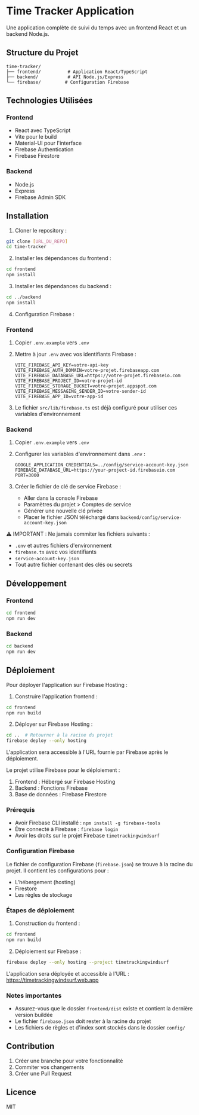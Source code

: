 # Time Tracker Application

Une application complète de suivi du temps avec un frontend React et un backend Node.js.

## Structure du Projet

```
time-tracker/
├── frontend/          # Application React/TypeScript
├── backend/           # API Node.js/Express
└── firebase/         # Configuration Firebase
```

## Technologies Utilisées

### Frontend
- React avec TypeScript
- Vite pour le build
- Material-UI pour l'interface
- Firebase Authentication
- Firebase Firestore

### Backend
- Node.js
- Express
- Firebase Admin SDK

## Installation

1. Cloner le repository :
```bash
git clone [URL_DU_REPO]
cd time-tracker
```

2. Installer les dépendances du frontend :
```bash
cd frontend
npm install
```

3. Installer les dépendances du backend :
```bash
cd ../backend
npm install
```

4. Configuration Firebase :

### Frontend
1. Copier `.env.example` vers `.env`
2. Mettre à jour `.env` avec vos identifiants Firebase :
   ```env
   VITE_FIREBASE_API_KEY=votre-api-key
   VITE_FIREBASE_AUTH_DOMAIN=votre-projet.firebaseapp.com
   VITE_FIREBASE_DATABASE_URL=https://votre-projet.firebaseio.com
   VITE_FIREBASE_PROJECT_ID=votre-projet-id
   VITE_FIREBASE_STORAGE_BUCKET=votre-projet.appspot.com
   VITE_FIREBASE_MESSAGING_SENDER_ID=votre-sender-id
   VITE_FIREBASE_APP_ID=votre-app-id
   ```

3. Le fichier `src/lib/firebase.ts` est déjà configuré pour utiliser ces variables d'environnement

### Backend
1. Copier `.env.example` vers `.env`
2. Configurer les variables d'environnement dans `.env` :
   ```env
   GOOGLE_APPLICATION_CREDENTIALS=../config/service-account-key.json
   FIREBASE_DATABASE_URL=https://your-project-id.firebaseio.com
   PORT=3000
   ```

3. Créer le fichier de clé de service Firebase :
   - Aller dans la console Firebase
   - Paramètres du projet > Comptes de service
   - Générer une nouvelle clé privée
   - Placer le fichier JSON téléchargé dans `backend/config/service-account-key.json`

⚠️ IMPORTANT : Ne jamais commiter les fichiers suivants :
- `.env` et autres fichiers d'environnement
- `firebase.ts` avec vos identifiants
- `service-account-key.json`
- Tout autre fichier contenant des clés ou secrets

## Développement

### Frontend
```bash
cd frontend
npm run dev
```

### Backend
```bash
cd backend
npm run dev
```

## Déploiement

Pour déployer l'application sur Firebase Hosting :

1. Construire l'application frontend :
```bash
cd frontend
npm run build
```

2. Déployer sur Firebase Hosting :
```bash
cd ..  # Retourner à la racine du projet
firebase deploy --only hosting
```

L'application sera accessible à l'URL fournie par Firebase après le déploiement.

Le projet utilise Firebase pour le déploiement :

1. Frontend : Hébergé sur Firebase Hosting
2. Backend : Fonctions Firebase
3. Base de données : Firebase Firestore

### Prérequis
- Avoir Firebase CLI installé : `npm install -g firebase-tools`
- Être connecté à Firebase : `firebase login`
- Avoir les droits sur le projet Firebase `timetrackingwindsurf`

### Configuration Firebase
Le fichier de configuration Firebase (`firebase.json`) se trouve à la racine du projet. Il contient les configurations pour :
- L'hébergement (hosting)
- Firestore
- Les règles de stockage

### Étapes de déploiement

1. Construction du frontend :
```bash
cd frontend
npm run build
```

2. Déploiement sur Firebase :
```bash
firebase deploy --only hosting --project timetrackingwindsurf
```

L'application sera déployée et accessible à l'URL : https://timetrackingwindsurf.web.app

### Notes importantes
- Assurez-vous que le dossier `frontend/dist` existe et contient la dernière version buildée
- Le fichier `firebase.json` doit rester à la racine du projet
- Les fichiers de règles et d'index sont stockés dans le dossier `config/`

## Contribution

1. Créer une branche pour votre fonctionnalité
2. Commiter vos changements
3. Créer une Pull Request

## Licence

MIT
